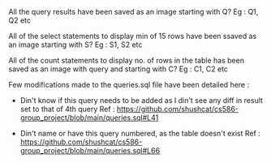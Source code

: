 All the query results have been saved as an image starting with Q?
Eg : Q1, Q2 etc 

All of the select statements to display min of 15 rows have been ssaved as an image starting with S?
Eg : S1, S2 etc

All of the count statements to display no. of rows in the table has been saved as an image with query and starting with C?
Eg : C1, C2 etc 

Few modifications made to the queries.sql file have been detailed here : 

* Din't know if this query needs to be added as I din't see any diff in result set to that of 4th query 
Ref : https://github.com/shushcat/cs586-group_project/blob/main/queries.sql#L41

* Din't name or have this query numbered, as the table doesn't exist
Ref : https://github.com/shushcat/cs586-group_project/blob/main/queries.sql#L66
